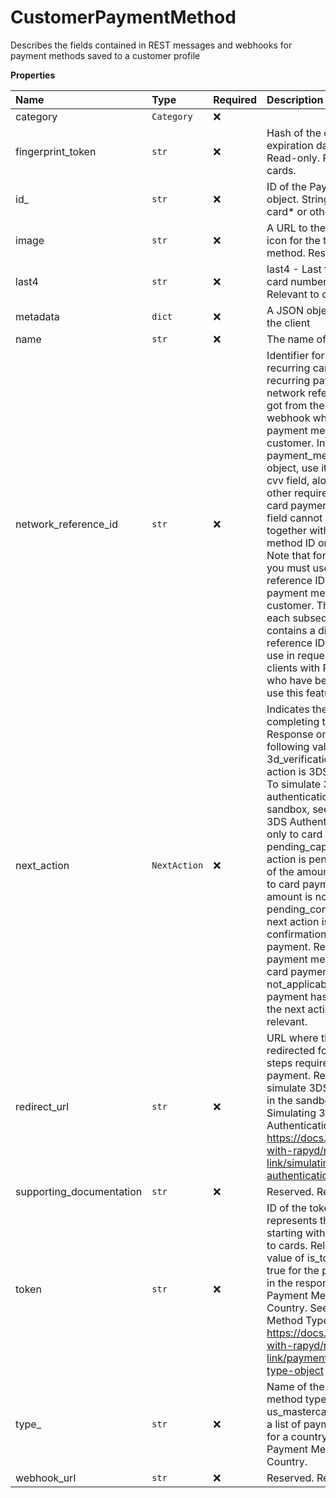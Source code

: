 # CustomerPaymentMethod

Describes the fields contained in REST messages and webhooks for payment methods saved to a customer profile

**Properties**

| Name                     | Type         | Required | Description                                                                                                                                                                                                                                                                                                                                                                                                                                                                                                                                                                                                                                                                                                                                    |
| :----------------------- | :----------- | :------- | :--------------------------------------------------------------------------------------------------------------------------------------------------------------------------------------------------------------------------------------------------------------------------------------------------------------------------------------------------------------------------------------------------------------------------------------------------------------------------------------------------------------------------------------------------------------------------------------------------------------------------------------------------------------------------------------------------------------------------------------------- |
| category                 | `Category`   | ❌       |                                                                                                                                                                                                                                                                                                                                                                                                                                                                                                                                                                                                                                                                                                                                                |
| fingerprint_token        | `str`        | ❌       | Hash of the card number, expiration date and CVV. Read-only. Relevant to cards.                                                                                                                                                                                                                                                                                                                                                                                                                                                                                                                                                                                                                                                                |
| id\_                     | `str`        | ❌       | ID of the Payment Method object. String starting with card* or other*                                                                                                                                                                                                                                                                                                                                                                                                                                                                                                                                                                                                                                                                          |
| image                    | `str`        | ❌       | A URL to the image of the icon for the type of payment method. Response only                                                                                                                                                                                                                                                                                                                                                                                                                                                                                                                                                                                                                                                                   |
| last4                    | `str`        | ❌       | last4 - Last four digits of the card number. Read-only. Relevant to cards                                                                                                                                                                                                                                                                                                                                                                                                                                                                                                                                                                                                                                                                      |
| metadata                 | `dict`       | ❌       | A JSON object defined by the client                                                                                                                                                                                                                                                                                                                                                                                                                                                                                                                                                                                                                                                                                                            |
| name                     | `str`        | ❌       | The name of the customer                                                                                                                                                                                                                                                                                                                                                                                                                                                                                                                                                                                                                                                                                                                       |
| network_reference_id     | `str`        | ❌       | Identifier for use in a recurring card payment. In recurring payments, use the network reference ID you got from the response or webhook when adding the payment method to the customer. In the payment_method.fields object, use it in place of the cvv field, along with the other required fields for the card payment method. This field cannot be used together with a payment method ID or a customer ID. Note that for all payments, you must use the network reference ID from adding the payment method to the customer. The response in each subsequent payment contains a different network reference ID, which is not for use in requests. Relevant to clients with PCI certification who have been authorized to use this feature |
| next_action              | `NextAction` | ❌       | Indicates the next action for completing the payment. Response only. One of the following values are - _ 3d_verification - The next action is 3DS authentication. To simulate 3DS authentication in the sandbox, see Simulating 3DS Authentication. Relevant only to card payments. _ pending_capture - The next action is pending the capture of the amount. Relevant only to card payments when the amount is not zero. _ pending_confirmation - The next action is pending the confirmation for the payment. Relevant to all payment methods excluding card payment. _ not_applicable - The payment has completed or the next action is not relevant.                                                                                       |
| redirect_url             | `str`        | ❌       | URL where the customer is redirected for additional steps required for the payment. Response only. To simulate 3DS authentication in the sandbox, see Simulating 3DS Authentication - https://docs.rapyd.net/build-with-rapyd/reference-link/simulating-3ds-authentication                                                                                                                                                                                                                                                                                                                                                                                                                                                                     |
| supporting_documentation | `str`        | ❌       | Reserved. Response only.                                                                                                                                                                                                                                                                                                                                                                                                                                                                                                                                                                                                                                                                                                                       |
| token                    | `str`        | ❌       | ID of the token that represents the card. String starting with card\_. Relevant to cards. Relevant if the value of is_tokenizable is true for the payment method in the response to List Payment Methods by Country. See Payment Method Type Object at https://docs.rapyd.net/build-with-rapyd/reference-link/payment-method-type-object                                                                                                                                                                                                                                                                                                                                                                                                       |
| type\_                   | `str`        | ❌       | Name of the payment method type. For example, us_mastercard_card. To get a list of payment methods for a country, use List Payment Methods by Country.                                                                                                                                                                                                                                                                                                                                                                                                                                                                                                                                                                                         |
| webhook_url              | `str`        | ❌       | Reserved. Response only                                                                                                                                                                                                                                                                                                                                                                                                                                                                                                                                                                                                                                                                                                                        |
